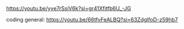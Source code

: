 https://youtu.be/yye7rSsiV6k?si=gr41Xfitfb6U_-JG

coding general: https://youtu.be/66tfvFeALBQ?si=63ZdglfoD-z59hb7